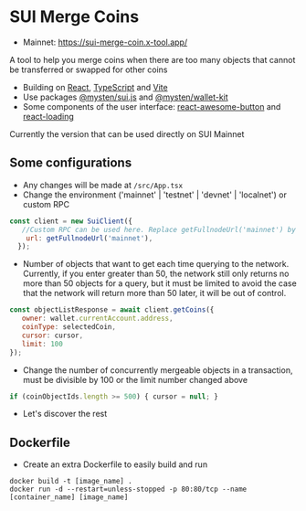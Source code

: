 # SUI Merge Coins
- Mainnet: https://sui-merge-coin.x-tool.app/

A tool to help you merge coins when there are too many objects that cannot be transferred or swapped for other coins
- Building on [React](https://react.dev/), [TypeScript](https://www.typescriptlang.org/) and [Vite](https://vitejs.dev/)
- Use packages [@mysten/sui.js](https://www.npmjs.com/package/@mysten/sui.js) and [@mysten/wallet-kit](https://www.npmjs.com/package/@mysten/wallet-kit)
- Some components of the user interface: [react-awesome-button](https://github.com/rcaferati/react-awesome-button) and [react-loading](https://github.com/fakiolinho/react-loading)

Currently the version that can be used directly on SUI Mainnet

## Some configurations
- Any changes will be made at `/src/App.tsx`
- Change the environment ('mainnet' | 'testnet' | 'devnet' | 'localnet') or custom RPC
```js
const client = new SuiClient({
   //Custom RPC can be used here. Replace getFullnodeUrl('mainnet') by 'http://your-custom-rpc.com'
    url: getFullnodeUrl('mainnet'),
  });
```
- Number of objects that want to get each time querying to the network. Currently, if you enter greater than 50, the network still only returns no more than 50 objects for a query, but it must be limited to avoid the case that the network will return more than 50 later, it will be out of control.
```js
const objectListResponse = await client.getCoins({
   owner: wallet.currentAccount.address,
   coinType: selectedCoin,
   cursor: cursor,
   limit: 100
});
```
- Change the number of concurrently mergeable objects in a transaction, must be divisible by 100 or the limit number changed above
```js
if (coinObjectIds.length >= 500) { cursor = null; }
```
- Let's discover the rest

## Dockerfile
- Create an extra Dockerfile to easily build and run
```shell
docker build -t [image_name] .
docker run -d --restart=unless-stopped -p 80:80/tcp --name [container_name] [image_name]
```